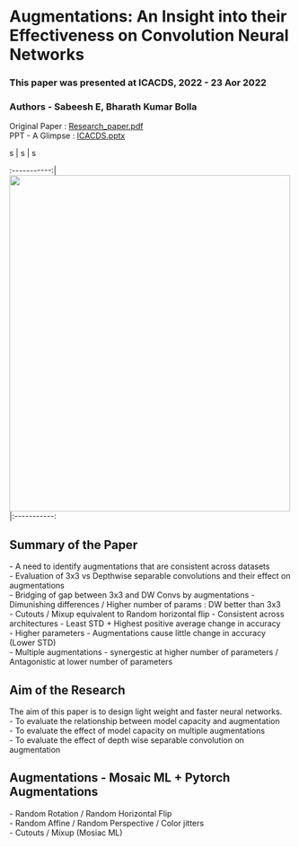 # Augmentations: An Insight into their Effectiveness on Convolution Neural Networks

### This paper was presented at ICACDS, 2022 - 23 Aor 2022

### Authors - Sabeesh E, Bharath Kumar Bolla 

Original Paper : [Research_paper.pdf](https://github.com/sabeesh90/Augmentations-An-Insight-into-CNNs_ICACDS_2022/files/8976007/373_Submission_arxiv.pdf) <br>
PPT - A Glimpse : [ICACDS.pptx](https://github.com/sabeesh90/Augmentations-An-Insight-into-CNNs_ICACDS_2022/files/8976009/ICACDS.pptx) <br>


s | s | s

:-----------:|
<img src = "https://user-images.githubusercontent.com/48343095/175537119-12165cc8-3d9e-45da-b6c3-2a2a887eada7.jpg" width = 500 height = 600>|:-----------:

<h2> Summary of the Paper </h2>
  - A need to identify augmentations that are consistent across datasets <br>
  - Evaluation of 3x3 vs Depthwise separable convolutions and their effect on augmentations  <br>
  - Bridging of gap between 3x3 and DW Convs by augmentations - Dimunishing differences / Higher number of params : DW better than 3x3 <br>
  - Cutouts / Mixup equivalent to Random horizontal flip - Consistent across architectures - Least STD +  Highest positive average change in accuracy <br>
  - Higher parameters - Augmentations cause little change in accuracy (Lower STD) <br>
  - Multiple augmentations  - synergestic at higher number of parameters / Antagonistic at lower number of parameters <br>
  
<h2> Aim of the Research </h2>
The aim of this paper is to design light weight and faster neural networks. <br>
  - To evaluate the relationship between model capacity and augmentation <br>
  - To evaluate the effect of model capacity on multiple augmentations <br>
  - To evaluate the effect of depth wise separable convolution on augmentation <br>
 
<h2> Augmentations  - Mosaic ML + Pytorch Augmentations </h2>
  - Random Rotation / Random Horizontal Flip <br>
  - Random Affine  / Random Perspective / Color jitters <br>
  - Cutouts / Mixup (Mosiac ML) <br>
   
   
